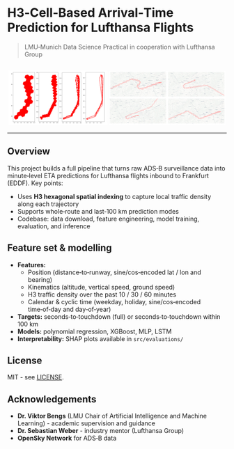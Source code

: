 # **H3‑Cell‑Based Arrival‑Time Prediction for Lufthansa Flights**

> LMU‑Munich Data Science Practical in cooperation with Lufthansa Group

<h2 align="center"></h2>

<p align="center">
  <img src="./src/readme_utils/h3_res.png"              width="45%" alt="H3 resolution along trajectory">
  <img src="./src/readme_utils/patterns_near_airport.png" width="53%" alt="Flight patterns near FRA">
</p>

---

## Overview

This project builds a full pipeline that turns raw ADS‑B surveillance data into minute‑level ETA predictions for Lufthansa flights inbound to Frankfurt (EDDF).
Key points:

* Uses **H3 hexagonal spatial indexing** to capture local traffic density along each trajectory
* Supports whole‑route and last‑100 km prediction modes
* Codebase: data download, feature engineering, model training, evaluation, and inference



## Feature set & modelling

* **Features:**
  * Position (distance‑to‑runway, sine/cos‑encoded lat / lon and  bearing)
  * Kinematics (altitude, vertical speed, ground speed)
  * H3 traffic density over the past 10 / 30 / 60 minutes
  * Calendar & cyclic time (weekday, holiday, sine/cos‑encoded time‑of‑day and day‑of‑year)
* **Targets:** seconds‑to‑touchdown (full) or seconds‑to‑touchdown within 100 km
* **Models:** polynomial regression, XGBoost, MLP, LSTM
* **Interpretability:** SHAP plots available in `src/evaluations/`

## License

MIT - see [LICENSE](LICENSE).

## Acknowledgements

* **Dr. Viktor Bengs** (LMU Chair of Artificial Intelligence and Machine Learning) - academic supervision and guidance
* **Dr. Sebastian Weber** - industry mentor (Lufthansa Group)
* **OpenSky Network** for ADS‑B data



